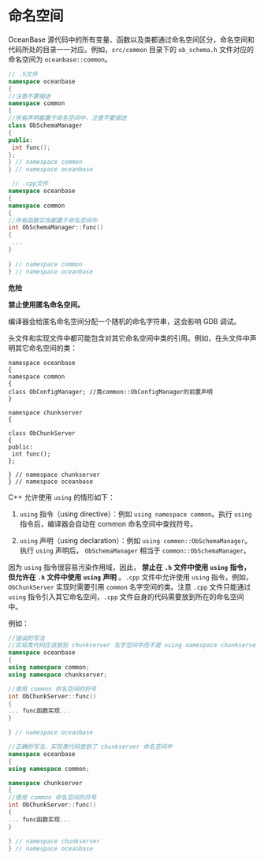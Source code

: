命名空间 
=========================



OceanBase 源代码中的所有变量、函数以及类都通过命名空间区分，命名空间和代码所处的目录一一对应。例如，`src/common` 目录下的 `ob_schema.h` 文件对应的命名空间为 `oceanbase::common`。

```cpp
// .h文件
namespace oceanbase
{
//注意不要缩进
namespace common
{
//所有声明都置于命名空间中，注意不要缩进
class ObSchemaManager
{
public:
 int func();
};
} // namespace common
} // namespace oceanbase
```



```cpp
 // .cpp文件
namespace oceanbase
{
namespace common
{
//所有函数实现都置于命名空间中
int ObSchemaManager::func()
{
 ...
}
 
} // namespace common
} // namespace oceanbase
```


**危险**



**禁止使用匿名命名空间。**

编译器会给匿名命名空间分配一个随机的命名字符串，这会影响 GDB 调试。

头文件和实现文件中都可能包含对其它命名空间中类的引用。例如，在头文件中声明其它命名空间的类：

```unknow
namespace oceanbase
{
namespace common
{
class ObConfigManager; //类common::ObConfigManager的前置声明
}
 
namespace chunkserver
{
 
class ObChunkServer
{
public:
 int func();
};
 
} // namespace chunkserver
} // namespace oceanbase
```



C++ 允许使用 `using` 的情形如下：

1. `using` 指令（using directive）：例如 `using namespace common`。执行 `using` 指令后，编译器会自动在 common 命名空间中查找符号。

   

2. `using` 声明（using declaration）：例如 `using common::ObSchemaManager`。执行 `using` 声明后， `ObSchemaManager` 相当于 `common::ObSchemaManager`。

   




因为 `using` 指令很容易污染作用域，因此， **禁止在** **`.h`** **文件中使用** **`using`** **指令，但允许在** **`.h`** **文件中使用** **`using`** **声明** 。`.cpp` 文件中允许使用 `using` 指令，例如，`ObChunkServer` 实现时需要引用 `common` 名字空间的类。注意 `.cpp` 文件只能通过 `using` 指令引入其它命名空间，`.cpp` 文件自身的代码需要放到所在的命名空间中。

例如：

```cpp
//错误的写法
//实现类代码应该放到 chunkserver 名字空间中而不是 using namespace chunkserver;
namespace oceanbase
{
using namespace common;
using namespace chunkserver;

//使用 common 命名空间的符号
int ObChunkServer::func()
{
... func函数实现...
}

} // namespace oceanbase

//正确的写法，实现类代码放到了 chunkserver 命名空间中
namespace oceanbase
{
using namespace common;

namespace chunkserver
{
//使用 common 命名空间的符号
int ObChunkServer::func()
{
... func函数实现...
}

} // namespace chunkserver
} // namespace oceanbase
```


